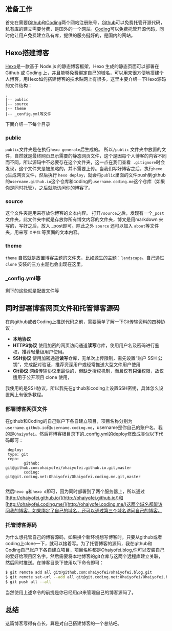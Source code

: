 ## 准备工作

首先在需要[Github](github.com)和[Coding](coding.net)两个网站注册账号，[Github](github.com)可以免费托管开源代码，私有库的建立需要付费，是国外的一个网站。[Coding](coding.net)可以免费托管开源代码，同时他让用户免费建立私有库，提供的服务挺好的，是国内的网站。

## Hexo搭建博客

[Hexo](http://hexo.io)是一款基于 Node.js 的静态博客框架，Hexo 生成的静态页面可以部署在 Github 或 Coding 上，并且能够免费绑定自己的域名，可以用来很方便地搭建个人博客。用Hexo如何搭建博客的技术贴网上有很多，这里主要介绍一下Hexo源码的文件结构：

~~~
.
|-- public
|-- source
|-- theme
|-- _config.yml等文件
~~~
下面介绍一下每个目录
### public
  `public`文件夹是在执行`hexo generate`后生成的。
所以`/public` 文件夹中放置的文件，自然就是最终网页显示需要的静态网页文件，这个是因每个人博客的内容不同而不同，所以源码中不必要存在这个文件夹，这一点在我们查看` .gitignore`时会发现，这个文件夹是被忽略的，并不需要上传。当我们写好博客之后，执行`hexo g`生成网页文件，然后执行 `hexo deploy`，就会将`public`里面的文件push到github的`username.github.io`这个仓库和coding的`username.coding.me`这个仓库（如果你是同时托管），之后就能访问你的博客了。
### source
这个文件夹是用来存放你博客的文本内容。
打开`/source`之后，发现有一个`_post`文件夹，此文件夹中就是存放你所有博文内容的文件夹，博文是用markdown 来写的，写好之后，放入 _post即可。除此之外 `source` 还可以加入 `about`等文件夹，用来写 `关于我` 等页面的文本内容。
### theme
`theme` 自然就是放置博客主题的文件夹，比如源生的主题：`landscape`。自己通过`clone` 安装的三方主题也会出现在这里。
### _config.yml等
剩下的这些就是配置文件等

## 同时部署博客网页文件和托管博客源码
在向github或者Coding上推送代码之前，需要简单了解一下Git传输资料的四种协议：

   - **本地协议**
   - **HTTPS协议** 使用加密的网页访问通道**读写**仓库，使用用户名及密码进行鉴权，推荐轻量级用户使用。
   - **SSH协议**  使用加密通道**读写**仓库，无单次上传限制，需先设置“账户 SSH 公钥”，完成配对验证，推荐资深用户或经常推送大型文件用户使用
   - **Git协议** 网络传输协议里最快的，但缺乏授权机制，而且仅有**只读**权限，故仅适用于公开项目 clone 使用，

我使用的是SSH协议，所以我先在github和coding上设置SSH密钥，具体怎么设置网上有很多教程。
### 部署博客网页文件
在github和Coding的自己账户下各自建立项目，项目名称分别为`username.github.io`和`username.coding.me`，username是你自己的账户名，我的是`Ohaiyofei`。然后将博客根目录下的_config.yml的deploy修改成类似以下代码即可：

  ```
   deploy:
   type: git
   repo: 
          github: git@github.com:ohaiyofei/ohaiyofei.github.io.git,master
          coding: git@git.coding.net:Ohaiyofei/Ohaiyofei.coding.me.git,master 
    
  ```
 然后`hexo g`和`hexo d`即可，因为同时部署到了两个服务器上，所以通过[http://ohaiyofei.github.io/](http://ohaiyofei.github.io/)和[http://ohaiyofei.coding.me/](http://ohaiyofei.coding.me/)这两个域名都能访问我的博客，如果绑定了自己的域名，还可以通过第三个域名访问自己的博客。
 
### 托管博客源码
为什么想托管自己的博客源码，如果换个新环境想写博客时，只要从github或者coding上clone一下，就可以接着写。为了托管博客的源码，我在github和Coding自己账户下各自建立项目，项目名称都是Ohaiyofei.blog,你可以安装自己的爱好给项目区名字。然后需要将本地博客的git仓库与这两个远程库建立关联，然后同时推送。在博客目录下使用以下命令即可：

```bash
$ git remote add all git@github.com:ohaiyofei/ohaiyofei.blog.git
$ git remote set-url --add all git@git.coding.net:Ohaiyofei/Ohaiyofei.blog.git
$ git push all --all
```
当然使用上述命令的前提是你已经用git来管理自己的博客源码了。

## 总结

这篇博客写得有点长，算是对自己搭建博客的一个总结吧。
